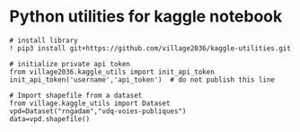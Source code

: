 # Python utilities for kaggle notebook

    # install library
    ! pip3 install git+https://github.com/village2036/kaggle-utilities.git

    # initialize private api token
    from village2036.kaggle_utils import init_api_token
    init_api_token('username','api_token')  # do not publish this line

    # Import shapefile from a dataset
    from village.kaggle_utils import Dataset
    vpd=Dataset("rngadam","vdq-voies-publiques")
    data=vpd.shapefile()
